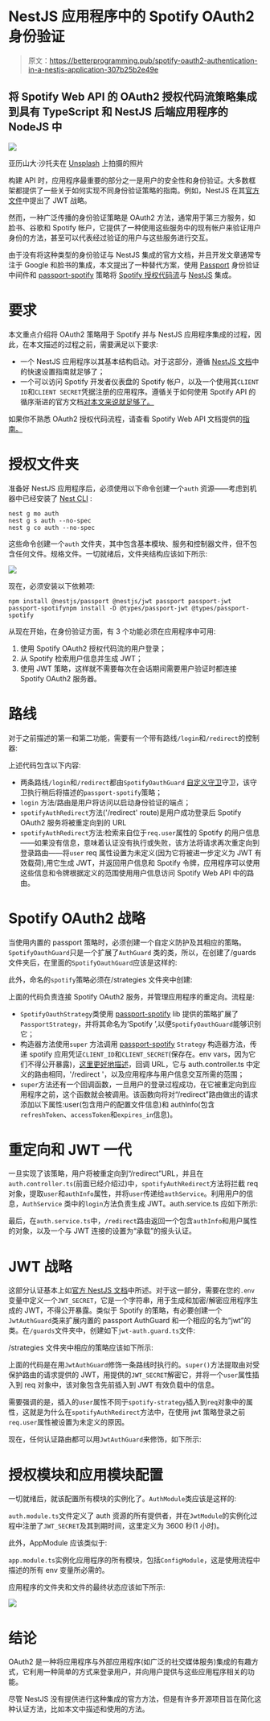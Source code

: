 # NestJS 应用程序中的 Spotify OAuth2 身份验证

> 原文：<https://betterprogramming.pub/spotify-oauth2-authentication-in-a-nestjs-application-307b25b2e49e>

## 将 Spotify Web API 的 OAuth2 授权代码流策略集成到具有 TypeScript 和 NestJS 后端应用程序的 NodeJS 中

![](img/ca37077db3665baa943326ed2ce43daa.png)

亚历山大·沙托夫在 [Unsplash](https://unsplash.com?utm_source=medium&utm_medium=referral) 上拍摄的照片

构建 API 时，应用程序最重要的部分之一是用户的安全性和身份验证。大多数框架都提供了一些关于如何实现不同身份验证策略的指南。例如，NestJS 在其[官方文件](https://docs.nestjs.com/security/authentication)中提出了 JWT 战略。

然而，一种广泛传播的身份验证策略是 OAuth2 方法，通常用于第三方服务，如脸书、谷歌和 Spotify 帐户，它提供了一种使用这些服务中的现有帐户来验证用户身份的方法，甚至可以代表经过验证的用户与这些服务进行交互。

由于没有将这种类型的身份验证与 NestJS 集成的官方文档，并且开发文章通常专注于 Google 和脸书的集成，本文提出了一种替代方案，使用 [Passport](https://github.com/jaredhanson/passport) 身份验证中间件和 [passport-spotify](https://github.com/JMPerez/passport-spotify) 策略将 [Spotify 授权代码流](https://developer.spotify.com/documentation/general/guides/authorization/code-flow/)与 [NestJS](https://nestjs.com/) 集成。

# 要求

本文重点介绍将 OAuth2 策略用于 Spotify 并与 NestJS 应用程序集成的过程，因此，在本文描述的过程之前，需要满足以下要求:

*   一个 NestJS 应用程序以其基本结构启动。对于这部分，遵循 [NestJS 文档](https://docs.nestjs.com/first-steps#setup)中的快速设置指南就足够了；
*   一个可以访问 Spotify 开发者仪表盘的 Spotify 帐户，以及一个使用其`CLIENT ID`和`CLIENT SECRET`凭据注册的应用程序。遵循关于如何使用 Spotify API 的循序渐进的官方文档[对本文来说就足够了。](https://developer.spotify.com/documentation/web-api/quick-start/)

如果你不熟悉 OAuth2 授权代码流程，请查看 Spotify Web API 文档提供的[指南。](https://developer.spotify.com/documentation/general/guides/authorization/code-flow/)

# 授权文件夹

准备好 NestJS 应用程序后，必须使用以下命令创建一个`auth` 资源——考虑到机器中已经安装了 [Nest CLI](https://docs.nestjs.com/cli/overview) :

```
nest g mo auth
nest g s auth --no-spec
nest g co auth --no-spec
```

这些命令创建一个`auth` 文件夹，其中包含基本模块、服务和控制器文件，但不包含任何文件。规格文件。一切就绪后，文件夹结构应该如下所示:

![](img/1141b480240d689259bc2c044589d8ec.png)

现在，必须安装以下依赖项:

```
npm install @nestjs/passport @nestjs/jwt passport passport-jwt passport-spotifynpm install -D @types/passport-jwt @types/passport-spotify
```

从现在开始，在身份验证方面，有 3 个功能必须在应用程序中可用:

1.  使用 Spotify OAuth2 授权代码流的用户登录；
2.  从 Spotify 检索用户信息并生成 JWT；
3.  使用 JWT 策略，这样就不需要每次在会话期间需要用户验证时都连接 Spotify OAuth2 服务器。

# 路线

对于之前描述的第一和第二功能，需要有一个带有路线`/login`和`/redirect`的控制器:

上述代码包含以下内容:

*   两条路线`/login`和`/redirect`都由`SpotifyOauthGuard` [自定义守卫](https://docs.nestjs.com/guards)守卫，该守卫执行稍后将描述的`passport-spotify`策略；
*   `login` 方法/路由是用户将访问以启动身份验证的端点；
*   `spotifyAuthRedirect`方法('/redirect' route)是用户成功登录后 Spotify OAuth2 服务将被重定向到的 URL
*   `spotifyAuthRedirect`方法:检索来自位于`req.user`属性的 Spotify 的用户信息——如果没有信息，意味着认证没有执行或失败，该方法将请求再次重定向到登录路由——将`user` req 属性设置为未定义(因为它将被进一步定义为 JWT 有效载荷),用它生成 JWT，并返回用户信息和 Spotify 令牌，应用程序可以使用这些信息和令牌根据定义的范围使用用户信息访问 Spotify Web API 中的路由。

# Spotify OAuth2 战略

当使用内置的 passport 策略时，必须创建一个自定义防护及其相应的策略。`SpotifyOauthGuard`只是一个扩展了`AuthGuard` 类的类，所以，在创建了/guards 文件夹后，在里面的`SpotifyOauthGuard`应该是这样的:

此外，命名的`spotify`策略必须在/strategies 文件夹中创建:

上面的代码负责连接 Spotify OAuth2 服务，并管理应用程序的重定向。流程是:

*   `SpotifyOauthStrategy`类使用 [passport-spotify](https://github.com/JMPerez/passport-spotify) lib 提供的策略扩展了`PassportStrategy`，并将其命名为‘Spotify ’,以便`SpotifyOauthGuard`能够识别它；
*   构造器方法使用`super` 方法调用 [passport-spotify](https://github.com/JMPerez/passport-spotify) `Strategy` 构造器方法，传递 spotify 应用凭证`CLIENT_ID`和`CLIENT_SECRET`(保存在。env vars，因为它们不得公开暴露)，[这里更好地描述](https://developer.spotify.com/documentation/web-api/quick-start/)，回调 URL，它与 auth.controller.ts 中定义的路由相同，'/redirect '，以及应用程序与用户信息交互所需的范围；
*   `super`方法还有一个回调函数，一旦用户的登录过程成功，在它被重定向到应用程序之前，这个函数就会被调用。该函数向将对“/redirect”路由做出的请求添加以下属性:user(包含用户的配置文件信息)和 authInfo(包含`refreshToken`、`accessToken`和`expires_in`信息)。

# 重定向和 JWT 一代

一旦实现了该策略，用户将被重定向到“/redirect”URL，并且在`auth.controller.ts`(前面已经介绍过)中，`spotifyAuthRedirect`方法将拦截 req 对象，提取`user`和`authInfo`属性，并将`user`传递给`authService`。利用用户的信息，`AuthService` 类中的`login`方法负责生成 JWT。auth.service.ts 应如下所示:

最后，在`auth.service.ts`中，`/redirect`路由返回一个包含`authInfo`和用户属性的对象，以及一个与 JWT 连接的设置为“承载”的报头认证。

# JWT 战略

这部分认证基本上如[官方 NestJS 文档](https://docs.nestjs.com/security/authentication#jwt-functionality)中所述。对于这一部分，需要在您的`.env`变量中定义一个`JWT_SECRET`，它是一个字符串，用于生成和加密/解密应用程序生成的 JWT，不得公开暴露。类似于 Spotify 的策略，有必要创建一个`JwtAuthGuard`类来扩展内置的 passport AuthGuard 和一个相应的名为“jwt”的类。在`/guards`文件夹中，创建如下`jwt-auth.guard.ts`文件:

/strategies 文件夹中相应的策略应该如下所示:

上面的代码是在用`JwtAuthGuard`修饰一条路线时执行的。`super()`方法提取由对受保护路由的请求提供的 JWT，用提供的`JWT_SECRET`解密它，并将一个`user`属性插入到 req 对象中，该对象包含先前插入到 JWT 有效负载中的信息。

需要强调的是，插入的`user`属性不同于`spotify-strategy`插入到`req`对象中的属性，这就是为什么在`spotifyAuthRedirect`方法中，在使用 jwt 策略登录之前`req.user`属性被设置为未定义的原因。

现在，任何认证路由都可以用`JwtAuthGuard`来修饰，如下所示:

# 授权模块和应用模块配置

一切就绪后，就该配置所有模块的实例化了。`AuthModule`类应该是这样的:

`auth.module.ts`文件定义了 auth 资源的所有提供者，并在`JwtModule`的实例化过程中注册了`JWT_SECRET`及其到期时间，这里定义为 3600 秒(1 小时)。

此外，AppModule 应该类似于:

`app.module.ts`实例化应用程序的所有模块，包括`ConfigModule`，这是使用流程中描述的所有 env 变量所必需的。

应用程序的文件夹和文件的最终状态应该如下所示:

![](img/f4e71cc1e386b88acf003ffa53e0f306.png)

# 结论

OAuth2 是一种将应用程序与外部应用程序(如广泛的社交媒体服务)集成的有趣方式，它利用一种简单的方式来登录用户，并向用户提供与这些应用程序相关的功能。

尽管 NestJS 没有提供进行这种集成的官方方法，但是有许多开源项目旨在简化这种认证方法，比如本文中描述和使用的方法。